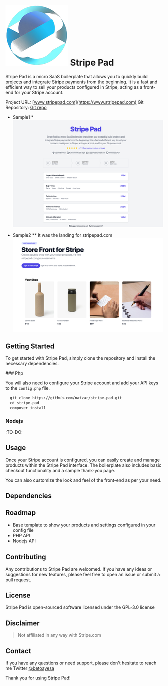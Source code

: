 # ![Stripe Pad Storefront](logo-small.png "Stripe Pad Sample Image") Stripe Pad

Stripe Pad is a micro SaaS boilerplate that allows you to quickly build projects and integrate Stripe payments from the beginning. It is a fast and efficient way to sell your products configured in Stripe, acting as a front-end for your Stripe account.


Project URL: [www.stripepad.com](https://www.stripepad.com)
Git Repository: [Git repo](https://github.com/natzar/Stripe-Pad)

* Sample1 *
![Stripe Pad Storefront](sample.png "Stripe Pad Sample Image")

* Sample2 ** It was the landing for stripepad.com
![Stripe Pad Storefront](sample2.png "Stripe Pad Sample Image")

## Getting Started

To get started with Stripe Pad, simply clone the repository and install the necessary dependencies.

### Php

You will also need to configure your Stripe account and add your API keys to the `config.php` file.
```
  git clone https://github.com/natzar/stripe-pad.git
  cd stripe-pad
  composer install
  ```


### Nodejs

:TO-DO:

## Usage

Once your Stripe account is configured, you can easily create and manage products within the Stripe Pad interface. The boilerplate also includes basic checkout functionality and a sample thank-you page.

You can also customize the look and feel of the front-end as per your need.

## Dependencies



## Roadmap

- Base template to show your products and settings configured in your config file
- PHP API
- Nodejs API 

## Contributing

Any contributions to Stripe Pad are welcomed. If you have any ideas or suggestions for new features, please feel free to open an issue or submit a pull request.

## License

Stripe Pad is open-sourced software licensed under the GPL-3.0 license

## Disclaimer

> Not affiliated in any way with Stripe.com

## Contact 

If you have any questions or need support, please don't hesitate to reach me Twitter [ @betoayesa](https://www.twitter.com/betoayesa)

Thank you for using Stripe Pad!
